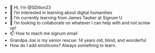 - 👋 Hi, I’m @SDillon23
- 👀 I’m interested in learning about digital humanities
- 🌱 I’m currently learning from James Tauber at Signum U
- 💞️ I’m looking to collaborate on whatever I can help with and not screw up!
- 📫 How to reach me signum email
- Grandpa Joe is my senior rescue: 14 years old, blind, and wonderful
- How do I add emoticons? Always something to learn. 

<!---
SDillon23/SDillon23 is a ✨ special ✨ repository because its `README.md` (this file) appears on your GitHub profile.
You can click the Preview link to take a look at your changes.
--->
